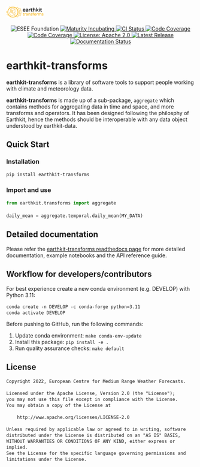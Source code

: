 <h3>
<picture>
    <source srcset="https://raw.githubusercontent.com/ecmwf/logos/refs/heads/main/logos/earthkit/earthkit-transforms-dark.svg" media="(prefers-color-scheme: dark)">
    <img src="https://raw.githubusercontent.com/ecmwf/logos/refs/heads/main/logos/earthkit/earthkit-transforms-light.svg" width="100">
  </picture>
</br>
</h3>

<p align="center">
  <img src="https://img.shields.io/badge/ESEE-Foundation-orange" alt="ESEE Foundation">
  <a href="https://github.com/ecmwf/codex/blob/cookiecutter/Project%20Maturity/project-maturity.md">
    <img src="https://img.shields.io/badge/Maturity-Incubating-lightskyblue" alt="Maturity Incubating">
  </a>

  <a href="https://github.com/ecmwf/earthkit-transforms/actions/workflows/on-push.yaml">
    <img src="https://github.com/ecmwf/earthkit-transforms/actions/workflows/on-push.yaml/badge.svg" alt="CI Status">
  </a>

  <a href="https://codecov.io/gh/ecmwf/earthkit-transforms">
    <img src="https://codecov.io/gh/ecmwf/earthkit-transforms/branch/develop/graph/badge.svg" alt="Code Coverage" >
  </a>

  <a href="https://codecov.io/gh/ecmwf/earthkit-transforms">
    <img src="https://codecov.io/gh/ecmwf/earthkit-transforms/branch/develop/graph/badge.svg" alt="Code Coverage">
  </a>

  <a href="https://opensource.org/licenses/apache-2-0">
    <img src="https://img.shields.io/badge/License-Apache%202.0-blue.svg" alt="License: Apache 2.0">
  </a>

  <a href="https://github.com/ecmwf/earthkit-transforms/releases">
    <img src="https://img.shields.io/github/v/release/ecmwf/earthkit-transforms?color=blue&label=Release&style=flat-square" alt="Latest Release">
  </a>

  <a href="https://earthkit-transforms.readthedocs.io/en/latest/?badge=latest">
    <img src="https://readthedocs.org/projects/earthkit-transforms/badge/?version=latest" alt="Documentation Status">
  </a>
</p>

# earthkit-transforms

**earthkit-transforms** is a library of software tools to support people working with climate and meteorology data. 

**earthkit-transforms** is made up of a sub-package, `aggregate` which contains methods for aggregating data in time and space, and more transforms and operators.
It has been designed following the philosphy of Earthkit, hence the methods should be interoperable with any
data object understood by earthkit-data.

## Quick Start

### Installation

```bash
pip install earthkit-transforms
```

### Import and use

```python
from earthkit.transforms import aggregate

daily_mean = aggregate.temporal.daily_mean(MY_DATA)

```

## Detailed documentation

Please refer the [earthkit-transforms readthedocs page](https://earthkit-transforms.readthedocs.io) for more detailed documentation, example notebooks and the API reference guide.

## Workflow for developers/contributors

For best experience create a new conda environment (e.g. DEVELOP) with Python 3.11:

```
conda create -n DEVELOP -c conda-forge python=3.11
conda activate DEVELOP
```

Before pushing to GitHub, run the following commands:

1. Update conda environment: `make conda-env-update`
1. Install this package: `pip install -e .`
1. Run quality assurance checks: `make default`

## License

```
Copyright 2022, European Centre for Medium Range Weather Forecasts.

Licensed under the Apache License, Version 2.0 (the "License");
you may not use this file except in compliance with the License.
You may obtain a copy of the License at

    http://www.apache.org/licenses/LICENSE-2.0

Unless required by applicable law or agreed to in writing, software
distributed under the License is distributed on an "AS IS" BASIS,
WITHOUT WARRANTIES OR CONDITIONS OF ANY KIND, either express or implied.
See the License for the specific language governing permissions and
limitations under the License.
```
